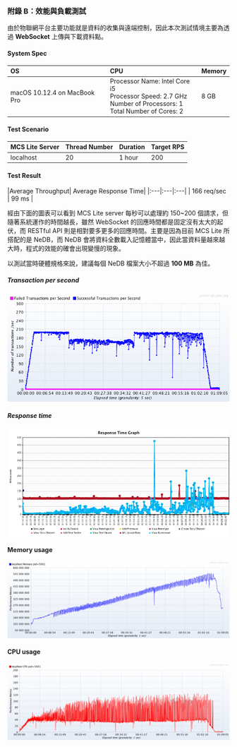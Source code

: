### 附錄 B：效能與負載測試
由於物聯網平台主要功能就是資料的收集與遠端控制，因此本次測試情境主要為透過 **WebSocket** 上傳與下載資料點。

#### System Spec
| OS | CPU | Memory |
| :--- | :--- | :--- |
|macOS 10.12.4 on MacBook Pro|Processor Name: Intel Core i5<br/> Processor Speed: 2.7 GHz<br> Number of Processors: 1</br> Total Number of Cores: 2</br>|8 GB|

#### Test Scenario
| MCS Lite Server | Thread Number | Duration | Target RPS | 
| :-------------- | :------------ | :-------- | :--------- | 
|localhost| 20 | 1 hour | 200 |

#### Test Result
|Average Throughput| Average Response Time|
|:---|:---|:---|
| 166 req/sec | 99 ms |

經由下面的圖表可以看到 MCS Lite server 每秒可以處理約 150~200 個請求，但隨著系統運作的時間越長，雖然 WebSocket 的回應時間都是固定沒有太大的起伏，而 RESTful API 則是相對要多更多的回應時間。主要是因為目前 MCS Lite 所搭配的是 NeDB，而 NeDB 會將資料全數載入記憶體當中，因此當資料量越來越大時，程式的效能的確會出現變慢的現象。

以測試當時硬體規格來說，建議每個 NeDB 檔案大小不超過 **100 MB** 為佳。


##### Transaction per second
![](../assets/Transaction_per_second.png)

##### Response time
![](../assets/Response_time_graph.png)

#### Memory usage
![](../assets/Memory_usage.png)

#### CPU usage
![](../assets/CPU_usage.png)